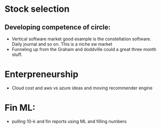 # Stock selection

## Developing competence of circle:

* Vertical software market good example is the constellation software. Daily journal and so on. This is a niche sw market
* Funneling up from the Graham and doddville could a great three month stuff. 

# Enterpreneurship

* Cloud cost and aws vs azure ideas and moving recommender engine


# Fin ML:

* pulling 10-k and fin reports using ML and filling numbers


